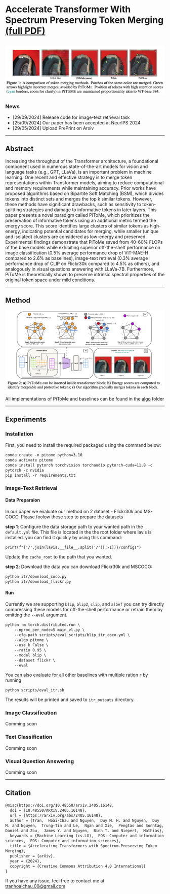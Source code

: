 # Accelerate Transformer With Spectrum Preserving Token Merging [(full PDF)](https://arxiv.org/abs/2405.16148)  
![Example Image](/figures/overview.png)
---
### News
- [29/09/2024] Release code for image-text retrieval task
- [25/09/2024] Our paper has been accepted at NeurIPS 2024 
- [29/05/2024] Upload PrePrint on Arxiv

--- 
## Abstract

Increasing the throughput of the Transformer architecture, a foundational component used in numerous state-of-the-art models for vision and language tasks (e.g., GPT, LLaVa), is an important problem in machine learning. One recent and effective strategy is to merge token representations within Transformer models, aiming to reduce computational and memory requirements while maintaining accuracy. Prior works have proposed algorithms based on Bipartite Soft Matching (BSM), which divides tokens into distinct sets and merges the top k similar tokens. However, these methods have significant drawbacks, such as sensitivity to token-splitting strategies and damage to informative tokens in later layers. This paper presents a novel paradigm called PiToMe, which prioritizes the preservation of informative tokens using an additional metric termed the energy score. This score identifies large clusters of similar tokens as high-energy, indicating potential candidates for merging, while smaller (unique and isolated) clusters are considered as low-energy and preserved. Experimental findings demonstrate that PiToMe saved from 40-60\% FLOPs of the base models while exhibiting superior off-the-shelf performance on image classification (0.5\% average performance drop of ViT-MAE-H compared to 2.6\% as baselines), image-text retrieval (0.3\% average performance drop of CLIP on Flickr30k compared to 4.5\% as others), and analogously in visual questions answering with LLaVa-7B. Furthermore, PiToMe is theoretically shown to preserve intrinsic spectral properties of the original token space under mild conditions.

---
## Method
![Example Image](/figures/method.png)

All implementations of PiToMe and baselines can be found in the [algo](algo) folder

---
## Experiments 
### Installation 
First, you need to install the required packaged using the command below:  
```
conda create -n pitome python=3.10
conda activate pitome
conda install pytorch torchvision torchaudio pytorch-cuda=11.8 -c pytorch -c nvidia 
pip install -r requirements.txt
```

### Image-Text Retrieval 

#### Data Preparaion

In our paper we evaluate our method on 2 dataset - Flickr30k and MS-COCO. Please foolow these step to prepare the datasets

**step 1**: Configure the data storage path to your wanted path in the `default.yml` file. This file is located in the the root folder where lavis is installed. you can find it quickly by  using this command:
```
print(f"{'/'.join(lavis.__file__.split('/')[:-1])}/configs")

```

Update the `cache_root`  to the path that you wanted.


**step 2**: Download the data
you can download Flickr30k and MSCOCO:
```
python itr/download_coco.py
python itr/download_flickr.py
```


#### Run 

Currently we are supporting `blip`, `blip2`, `clip`, and `albef` you can try directly compressing these models for off-the-shell performance or retrain them by omitting the `--eval` argument.
```
python -m torch.distributed.run \
    --nproc_per_node=5 main_vl.py \
    --cfg-path scripts/eval_scripts/blip_itr_coco.yml \
    --algo pitome \
    --use_k False \
    --ratio 0.95 \
    --model blip \
    --dataset flickr \
    --eval 
```

You can also evaluate for all other baselines with multiple ration `r` by running

```
python scripts/eval_itr.sh
```

The results will be printed and saved to `itr_outputs` directory.

### Image Classification 
Comming soon


### Text Classification 
Comming soon

### Visual Question Answering
Comming soon

---
## Citation

```
@misc{https://doi.org/10.48550/arxiv.2405.16148,
  doi = {10.48550/ARXIV.2405.16148},
  url = {https://arxiv.org/abs/2405.16148},
  author = {Tran,  Hoai-Chau and Nguyen,  Duy M. H. and Nguyen,  Duy M. and Nguyen,  Trung-Tin and Le,  Ngan and Xie,  Pengtao and Sonntag,  Daniel and Zou,  James Y. and Nguyen,  Binh T. and Niepert,  Mathias},
  keywords = {Machine Learning (cs.LG),  FOS: Computer and information sciences,  FOS: Computer and information sciences},
  title = {Accelerating Transformers with Spectrum-Preserving Token Merging},
  publisher = {arXiv},
  year = {2024},
  copyright = {Creative Commons Attribution 4.0 International}
}
```
If you have any issue, feel free to contact me at tranhoaichau.00@gmail.com